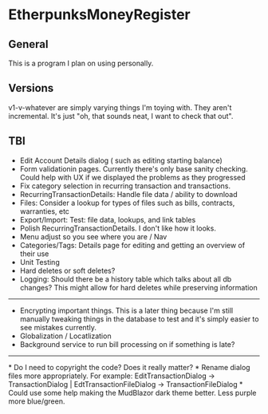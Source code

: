 # EtherpunksMoneyRegister


## General
This is a program I plan on using personally.

## Versions

v1-v-whatever are simply varying things I'm toying with. They aren't incremental. It's just "oh, that sounds neat, I want to check that out".

## TBI

* Edit Account Details dialog ( such as editing starting balance)
* Form validationin pages. Currently there's only base sanity checking. Could help with UX if we displayed the problems as they progressed
* Fix category selection in recurring transaction and transactions.
* RecurringTransactionDetails: Handle file data / ability to download
* Files: Consider a lookup for types of files such as bills, contracts, warranties, etc
* Export/Import: Test: file data, lookups, and link tables
* Polish RecurringTransactionDetails. I don't like how it looks.
* Menu adjust so you see where you are / Nav
* Categories/Tags: Details page for editing and getting an overview of their use
* Unit Testing
* Hard deletes or soft deletes?
* Logging: Should there be a history table which talks about all db changes? This might allow for hard deletes while preserving information
<hr />

* Encrypting important things. This is a later thing because I'm still manually tweaking things in the database to test and it's simply easier to see mistakes currently.
* Globalization / Locatlization
* Background service to run bill processing on if something is late?

<hr />
* Do I need to copyright the code? Does it really matter?
* Rename dialog files more appropriately. For example: EditTransactionDialog -> TransactionDialog | EdtTransactionFileDialog -> TransactionFileDialog
* Could use some help making the MudBlazor dark theme better. Less purple more blue/green. 